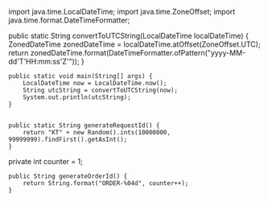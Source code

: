import java.time.LocalDateTime;
import java.time.ZoneOffset;
import java.time.format.DateTimeFormatter;
 
 public static String convertToUTCString(LocalDateTime localDateTime) {
        ZonedDateTime zonedDateTime = localDateTime.atOffset(ZoneOffset.UTC);
        return zonedDateTime.format(DateTimeFormatter.ofPattern("yyyy-MM-dd'T'HH:mm:ss'Z'"));
    }

    public static void main(String[] args) {
        LocalDateTime now = LocalDateTime.now();
        String utcString = convertToUTCString(now);
        System.out.println(utcString);
    }


    public static String generateRequestId() {
        return "KT" + new Random().ints(10000000, 99999999).findFirst().getAsInt();
    }
 private int counter = 1;

    public String generateOrderId() {
        return String.format("ORDER-%04d", counter++);
    }
